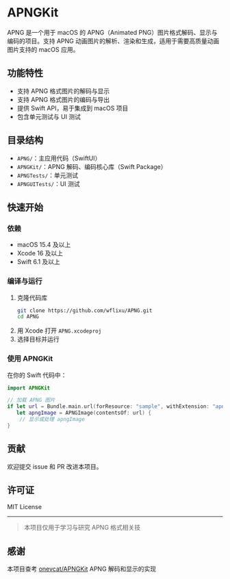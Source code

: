 # APNGKit

APNG 是一个用于 macOS 的 APNG（Animated PNG）图片格式解码、显示与编码的项目。支持 APNG 动画图片的解析、渲染和生成，适用于需要高质量动画图片支持的 macOS 应用。

## 功能特性

- 支持 APNG 格式图片的解码与显示
- 支持 APNG 格式图片的编码与导出
- 提供 Swift API，易于集成到 macOS 项目
- 包含单元测试与 UI 测试

## 目录结构

- `APNG/`：主应用代码（SwiftUI）
- `APNGKit/`：APNG 解码、编码核心库（Swift Package）
- `APNGTests/`：单元测试
- `APNGUITests/`：UI 测试

## 快速开始

### 依赖

- macOS 15.4 及以上
- Xcode 16 及以上
- Swift 6.1 及以上

### 编译与运行

1. 克隆代码库
    ```sh
    git clone https://github.com/wflixu/APNG.git
    cd APNG
    ```
2. 用 Xcode 打开 `APNG.xcodeproj`
3. 选择目标并运行

### 使用 APNGKit

在你的 Swift 代码中：

```swift
import APNGKit

// 加载 APNG 图片
if let url = Bundle.main.url(forResource: "sample", withExtension: "apng"),
   let apngImage = APNGImage(contentsOf: url) {
    // 显示或处理 apngImage
}
```

## 贡献

欢迎提交 issue 和 PR 改进本项目。

## 许可证

MIT License

---

> 本项目仅用于学习与研究 APNG 格式相关技

## 感谢
本项目查考 [onevcat/APNGKit](https://github.com/onevcat/APNGKit/tree/master) APNG 解码和显示的实现



